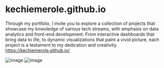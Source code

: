 # kechiemerole.github.io
Through my portfolio, I invite you to explore a collection of projects that showcase my knwoledge of various tech streams, with emphasis on data analytics and front-end development. From interactive dashboards that bring data to life, to dynamic visualizations that paint a vivid picture, each project is a testament to my dedication and creativity. https://kechiemerole.github.io/


![image](https://github.com/kechiemerole/kechiemerole.github.io/assets/97633203/28696beb-eeb0-4d22-93a5-deffd7fb3810)
![image](https://github.com/kechiemerole/kechiemerole.github.io/assets/97633203/8c94aa95-592d-40fd-bb35-7bf950e837da)
